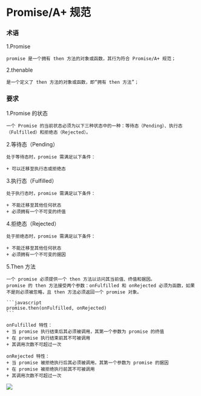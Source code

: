 # Promise/A+ 规范 

### 术语

1.Promise

    promise 是一个拥有 then 方法的对象或函数，其行为符合 Promise/A+ 规范；

2.thenable

    是一个定义了 then 方法的对象或函数，即“拥有 then 方法”；

### 要求

1.Promise 的状态
    
    一个 Promise 的当前状态必须为以下三种状态中的一种：等待态（Pending）、执行态（Fulfilled）和拒绝态（Rejected）。

2.等待态（Pending）
   
    处于等待态时，promise 需满足以下条件：
   
    + 可以迁移至执行态或拒绝态

3.执行态（Fulfilled）
    
    处于执行态时，promise 需满足以下条件：
    
    + 不能迁移至其他任何状态
    + 必须拥有一个不可变的终值

4.拒绝态（Rejected）
    
    处于拒绝态时，promise 需满足以下条件：
    
    + 不能迁移至其他任何状态
    + 必须拥有一个不可变的据因

5.Then 方法
    
    一个 promise 必须提供一个 then 方法以访问其当前值、终值和据因。
    promise 的 then 方法接受两个参数：onFulfilled 和 onRejected 必须为函数，如果不是则必须被忽略，且 then 方法必须返回一个 promise 对象。

    ```javascript
    promise.then(onFulfilled, onRejected)
    ```

    onFulfilled 特性：
    + 当 promise 执行结束后其必须被调用，其第一个参数为 promise 的终值
    + 在 promise 执行结束前其不可被调用
    + 其调用次数不可超过一次

    onRejected 特性：
    + 当 promise 被拒绝执行后其必须被调用，其第一个参数为 promise 的据因
    + 在 promise 被拒绝执行前其不可被调用
    + 其调用次数不可超过一次

![](./images/o1.png)

